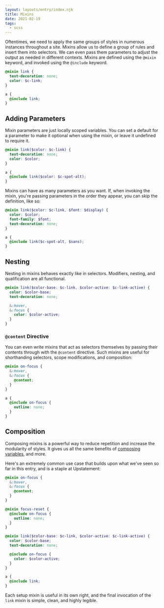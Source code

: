 ```yaml
---
layout: layouts/entry/index.njk
title: Mixins
date: 2021-02-19
tags:
  - scss
---
```


Oftentimes, we need to apply the same groups of styles in numerous instances throughout a site. Mixins allow us to define a group of rules and insert them into selectors. We can even pass them parameters to adjust the output as needed in different contexts. Mixins are defined using the `@mixin` keyword, and invoked using the `@include` keyword.

```scss
@mixin link {
  text-decoration: none;
  color: $c-link;
}

a {
  @include link;
}
```

## Adding Parameters

Mixin parameters are just locally scoped variables. You can set a default for a parameter to make it optional when using the mixin, or leave it undefined to require it.

```scss
@mixin link($color: $c-link) {
  text-decoration: none;
  color: $color;
}

a {
  @include link($color: $c-spot-alt);
}
```

Mixins can have as many parameters as you want. If, when invoking the mixin, you're passing parameters in the order they appear, you can skip the definition, like so:

```scss
@mixin link($color: $c-link, $font: $display) {
  color: $color;
  font-family: $font;
  text-decoration: none;
}

a {
  @include link($c-spot-alt, $sans);
}
```

## Nesting

Nesting in mixins behaves exactly like in selectors. Modifiers, nesting, and qualification are all functional.

```scss
@mixin link($color-base: $c-link, $color-active: $c-link-active) {
  color: $color-base;
  text-decoration: none;

  &:hover,
  &:focus {
    color: $color-active;
  }
}
```

### `@content` Directive

You can even write mixins that act as selectors themselves by passing their contents through with the `@content` directive. Such mixins are useful for shorthanding selectors, scope modifications, and composition:

```scss
@mixin on-focus {
  &:hover,
  &:focus {
    @content;
  }
}

a {
  @include on-focus {
    outline: none;
  }
}
```

## Composition

Composing mixins is a powerful way to reduce repetition and increase the modularity of styles. It gives us all the same benefits of [composing variables](/entries/scss-variables/#variable-composition), and more.

Here's an extremely common use case that builds upon what we've seen so far in this entry, and is a staple at Upstatement:

```scss
@mixin on-focus {
  &:hover,
  &:focus {
    @content;
  }
}

@mixin focus-reset {
  @include on-focus {
    outline: none;
  }
}

@mixin link($color-base: $c-link, $color-active: $c-link-active) {
  color: $color-base;
  text-decoration: none;

  @include on-focus {
    color: $color-active;
  }
}

a {
  @include link;
}
```

Each setup mixin is useful in its own right, and the final invocation of the `link` mixin is simple, clean, and highly legible.
